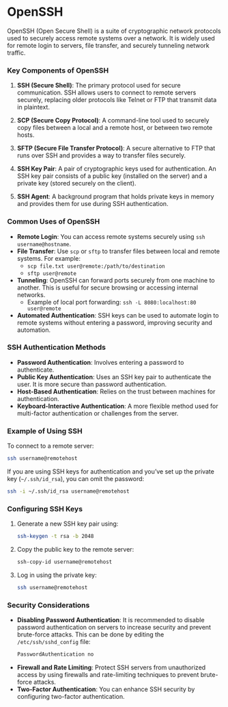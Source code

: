 # OpenSSH

OpenSSH (Open Secure Shell) is a suite of cryptographic network protocols used to securely access remote systems over a network. It is widely used for remote login to servers, file transfer, and securely tunneling network traffic.

### Key Components of OpenSSH

1. **SSH (Secure Shell)**: The primary protocol used for secure communication. SSH allows users to connect to remote servers securely, replacing older protocols like Telnet or FTP that transmit data in plaintext.

2. **SCP (Secure Copy Protocol)**: A command-line tool used to securely copy files between a local and a remote host, or between two remote hosts.

3. **SFTP (Secure File Transfer Protocol)**: A secure alternative to FTP that runs over SSH and provides a way to transfer files securely.

4. **SSH Key Pair**: A pair of cryptographic keys used for authentication. An SSH key pair consists of a public key (installed on the server) and a private key (stored securely on the client).

5. **SSH Agent**: A background program that holds private keys in memory and provides them for use during SSH authentication.

### Common Uses of OpenSSH

- **Remote Login**: You can access remote systems securely using `ssh username@hostname`.
- **File Transfer**: Use `scp` or `sftp` to transfer files between local and remote systems. For example:
  - `scp file.txt user@remote:/path/to/destination`
  - `sftp user@remote`
- **Tunneling**: OpenSSH can forward ports securely from one machine to another. This is useful for secure browsing or accessing internal networks.
  - Example of local port forwarding: `ssh -L 8080:localhost:80 user@remote`
- **Automated Authentication**: SSH keys can be used to automate login to remote systems without entering a password, improving security and automation.

### SSH Authentication Methods

- **Password Authentication**: Involves entering a password to authenticate.
- **Public Key Authentication**: Uses an SSH key pair to authenticate the user. It is more secure than password authentication.
- **Host-Based Authentication**: Relies on the trust between machines for authentication.
- **Keyboard-Interactive Authentication**: A more flexible method used for multi-factor authentication or challenges from the server.

### Example of Using SSH

To connect to a remote server:
```bash
ssh username@remotehost
```

If you are using SSH keys for authentication and you’ve set up the private key (`~/.ssh/id_rsa`), you can omit the password:
```bash
ssh -i ~/.ssh/id_rsa username@remotehost
```

### Configuring SSH Keys

1. Generate a new SSH key pair using:
   ```bash
   ssh-keygen -t rsa -b 2048
   ```
2. Copy the public key to the remote server:
   ```bash
   ssh-copy-id username@remotehost
   ```
3. Log in using the private key:
   ```bash
   ssh username@remotehost
   ```

### Security Considerations

- **Disabling Password Authentication**: It is recommended to disable password authentication on servers to increase security and prevent brute-force attacks. This can be done by editing the `/etc/ssh/sshd_config` file:
  ```bash
  PasswordAuthentication no
  ```
- **Firewall and Rate Limiting**: Protect SSH servers from unauthorized access by using firewalls and rate-limiting techniques to prevent brute-force attacks.
- **Two-Factor Authentication**: You can enhance SSH security by configuring two-factor authentication.